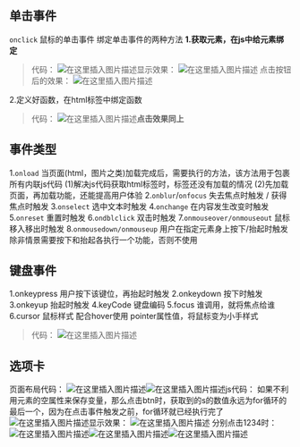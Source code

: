 

## []()单击事件

`onclick` 鼠标的单击事件
绑定单击事件的两种方法
**1.获取元素，在js中给元素绑定**

>代码：
>![在这里插入图片描述](https://img-blog.csdnimg.cn/20200128191819930.png?x-oss-processimage/watermark,type_ZmFuZ3poZW5naGVpdGk,shadow_10,text_aHR0cHM6Ly9ibG9nLmNzZG4ubmV0L0hCRl9fY2c,size_16,color_FFFFFF,t_70)显示效果：
>![在这里插入图片描述](https://img-blog.csdnimg.cn/20200128191822449.png?x-oss-processimage/watermark,type_ZmFuZ3poZW5naGVpdGk,shadow_10,text_aHR0cHM6Ly9ibG9nLmNzZG4ubmV0L0hCRl9fY2c,size_16,color_FFFFFF,t_70)
>点击按钮后的效果：
>![在这里插入图片描述](https://img-blog.csdnimg.cn/20200128191852417.png?x-oss-processimage/watermark,type_ZmFuZ3poZW5naGVpdGk,shadow_10,text_aHR0cHM6Ly9ibG9nLmNzZG4ubmV0L0hCRl9fY2c,size_16,color_FFFFFF,t_70)

2.定义好函数，在html标签中绑定函数

>代码：
>![在这里插入图片描述](https://img-blog.csdnimg.cn/20200128193652370.png?x-oss-processimage/watermark,type_ZmFuZ3poZW5naGVpdGk,shadow_10,text_aHR0cHM6Ly9ibG9nLmNzZG4ubmV0L0hCRl9fY2c,size_16,color_FFFFFF,t_70)**点击效果同上**

## []()事件类型

1.`onload`
当页面(html，图片之类)加载完成后，需要执行的方法，该方法用于包裹所有内联js代码
(1)解决js代码获取html标签时，标签还没有加载的情况
(2)先加载页面，再加载功能，还能提高用户体验
2.`onblur`/`onfocus`
失去焦点时触发 / 获得焦点时触发
3.`onselect`
选中文本时触发
4.`onchange`
在内容发生改变时触发
5.`onreset`
重置时触发
6.`ondblclick`
双击时触发
7.`onmouseover/onmouseout`
鼠标移入移出时触发
8.`onmousedown/onmouseup`
用户在指定元素身上按下/抬起时触发
除非情景需要按下和抬起各执行一个功能，否则不使用

## []()键盘事件

1.onkeypress 用户按下该键位，再抬起时触发
2.onkeydown 按下时触发
3.onkeyup 抬起时触发
4.keyCode 键盘编码
5.focus 谁调用，就将焦点给谁
6.cursor 鼠标样式 配合hover使用 pointer属性值，将鼠标变为小手样式

>代码：
>![在这里插入图片描述](https://img-blog.csdnimg.cn/20200128203344321.png?x-oss-processimage/watermark,type_ZmFuZ3poZW5naGVpdGk,shadow_10,text_aHR0cHM6Ly9ibG9nLmNzZG4ubmV0L0hCRl9fY2c,size_16,color_FFFFFF,t_70)

## []()选项卡

页面布局代码：
![在这里插入图片描述](https://img-blog.csdnimg.cn/20200128205632207.png?x-oss-processimage/watermark,type_ZmFuZ3poZW5naGVpdGk,shadow_10,text_aHR0cHM6Ly9ibG9nLmNzZG4ubmV0L0hCRl9fY2c,size_16,color_FFFFFF,t_70)![在这里插入图片描述](https://img-blog.csdnimg.cn/20200128210552617.png?x-oss-processimage/watermark,type_ZmFuZ3poZW5naGVpdGk,shadow_10,text_aHR0cHM6Ly9ibG9nLmNzZG4ubmV0L0hCRl9fY2c,size_16,color_FFFFFF,t_70)js代码：
如果不利用元素的空属性来保存变量，那么点击btn时，获取到的s的数值永远为for循环的最后一个，因为在点击事件触发之前，for循环就已经执行完了
![在这里插入图片描述](https://img-blog.csdnimg.cn/20200128210601833.png?x-oss-processimage/watermark,type_ZmFuZ3poZW5naGVpdGk,shadow_10,text_aHR0cHM6Ly9ibG9nLmNzZG4ubmV0L0hCRl9fY2c,size_16,color_FFFFFF,t_70)显示效果：
![在这里插入图片描述](https://img-blog.csdnimg.cn/20200128210644919.png?x-oss-processimage/watermark,type_ZmFuZ3poZW5naGVpdGk,shadow_10,text_aHR0cHM6Ly9ibG9nLmNzZG4ubmV0L0hCRl9fY2c,size_16,color_FFFFFF,t_70)
分别点击1234时：
![在这里插入图片描述](https://img-blog.csdnimg.cn/20200128210749830.png?x-oss-processimage/watermark,type_ZmFuZ3poZW5naGVpdGk,shadow_10,text_aHR0cHM6Ly9ibG9nLmNzZG4ubmV0L0hCRl9fY2c,size_16,color_FFFFFF,t_70)![在这里插入图片描述](https://img-blog.csdnimg.cn/20200128210755862.png?x-oss-processimage/watermark,type_ZmFuZ3poZW5naGVpdGk,shadow_10,text_aHR0cHM6Ly9ibG9nLmNzZG4ubmV0L0hCRl9fY2c,size_16,color_FFFFFF,t_70)![在这里插入图片描述](https://img-blog.csdnimg.cn/20200128210757651.png?x-oss-processimage/watermark,type_ZmFuZ3poZW5naGVpdGk,shadow_10,text_aHR0cHM6Ly9ibG9nLmNzZG4ubmV0L0hCRl9fY2c,size_16,color_FFFFFF,t_70)
